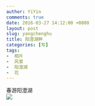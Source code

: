 ```yaml
---
author: YiYin
comments: true
date: 2016-03-27 14:12:00 +0800
layout: post
slug: yangchenghu
title: 阳澄湖畔
categories: [写]
tags:
-  相片
-  风景
-  阳澄湖
-  花
---
```

春游阳澄湖<br/>
<a href="/public/images/gallery/duku/7.jpg" data-lightbox="ych"><img src="/public/images/gallery/duku/7_1.jpg"></a>
<a href="/public/images/gallery/duku/1.jpg" data-lightbox="ych"></a>
<a href="/public/images/gallery/duku/2.jpg" data-lightbox="ych"></a>
<a href="/public/images/gallery/duku/3.jpg" data-lightbox="ych"></a>
<a href="/public/images/gallery/duku/4.jpg" data-lightbox="ych"></a>
<a href="/public/images/gallery/duku/5.jpg" data-lightbox="ych"></a>
<a href="/public/images/gallery/duku/6.jpg" data-lightbox="ych"></a>
<a href="/public/images/gallery/duku/8.jpg" data-lightbox="ych"></a>
<a href="/public/images/gallery/duku/9.jpg" data-lightbox="ych"></a>
<a href="/public/images/gallery/duku/10.jpg" data-lightbox="ych"></a>
<a href="/public/images/gallery/duku/11.jpg" data-lightbox="ych"></a>
<a href="/public/images/gallery/duku/12.jpg" data-lightbox="ych"></a>
<a href="/public/images/gallery/duku/13.jpg" data-lightbox="ych"></a>
